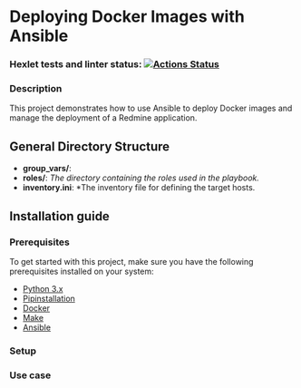 # Deploying Docker Images with Ansible
### Hexlet tests and linter status: [![Actions Status](https://github.com/mafrarrix/devops-for-programmers-project-76/actions/workflows/hexlet-check.yml/badge.svg)](https://github.com/mafrarrix/devops-for-programmers-project-76/actions)

### Description
This project demonstrates how to use Ansible to deploy Docker images and manage the deployment of a Redmine application.

## General Directory Structure
- **group_vars/**:
- **roles/**: *The directory containing the roles used in the playbook.*
- **inventory.ini**: *The inventory file for defining the target hosts.

## Installation guide

### Prerequisites

To get started with this project, make sure you have the following prerequisites installed on your system:

- [Python 3.x](https://www.python.org/downloads/)
- [Pipinstallation](https://pip.pypa.io/en/stable/installation/) 
- [Docker](https://docs.docker.com/get-docker/)
- [Make](https://www.gnu.org/software/make/)
- [Ansible](https://docs.ansible.com/ansible/latest/installation_guide/intro_installation.html)

### Setup

### Use case